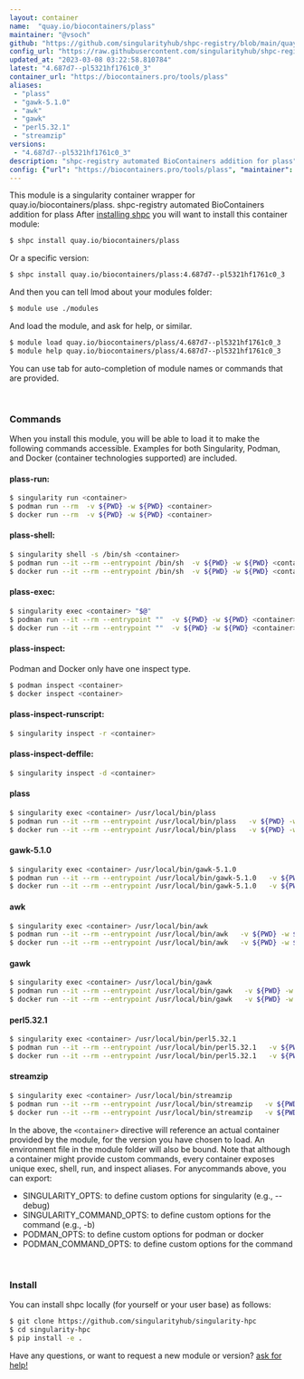 ```yaml
---
layout: container
name:  "quay.io/biocontainers/plass"
maintainer: "@vsoch"
github: "https://github.com/singularityhub/shpc-registry/blob/main/quay.io/biocontainers/plass/container.yaml"
config_url: "https://raw.githubusercontent.com/singularityhub/shpc-registry/main/quay.io/biocontainers/plass/container.yaml"
updated_at: "2023-03-08 03:22:58.810784"
latest: "4.687d7--pl5321hf1761c0_3"
container_url: "https://biocontainers.pro/tools/plass"
aliases:
 - "plass"
 - "gawk-5.1.0"
 - "awk"
 - "gawk"
 - "perl5.32.1"
 - "streamzip"
versions:
 - "4.687d7--pl5321hf1761c0_3"
description: "shpc-registry automated BioContainers addition for plass"
config: {"url": "https://biocontainers.pro/tools/plass", "maintainer": "@vsoch", "description": "shpc-registry automated BioContainers addition for plass", "latest": {"4.687d7--pl5321hf1761c0_3": "sha256:81ff206e4cabdcb4512b9cb5950e9f79ffb8dd038cdfc15d03e2249e80b4f62f"}, "tags": {"4.687d7--pl5321hf1761c0_3": "sha256:81ff206e4cabdcb4512b9cb5950e9f79ffb8dd038cdfc15d03e2249e80b4f62f"}, "docker": "quay.io/biocontainers/plass", "aliases": {"plass": "/usr/local/bin/plass", "gawk-5.1.0": "/usr/local/bin/gawk-5.1.0", "awk": "/usr/local/bin/awk", "gawk": "/usr/local/bin/gawk", "perl5.32.1": "/usr/local/bin/perl5.32.1", "streamzip": "/usr/local/bin/streamzip"}}
---
```


This module is a singularity container wrapper for quay.io/biocontainers/plass.
shpc-registry automated BioContainers addition for plass
After [installing shpc](#install) you will want to install this container module:


```bash
$ shpc install quay.io/biocontainers/plass
```

Or a specific version:

```bash
$ shpc install quay.io/biocontainers/plass:4.687d7--pl5321hf1761c0_3
```

And then you can tell lmod about your modules folder:

```bash
$ module use ./modules
```

And load the module, and ask for help, or similar.

```bash
$ module load quay.io/biocontainers/plass/4.687d7--pl5321hf1761c0_3
$ module help quay.io/biocontainers/plass/4.687d7--pl5321hf1761c0_3
```

You can use tab for auto-completion of module names or commands that are provided.

<br>

### Commands

When you install this module, you will be able to load it to make the following commands accessible.
Examples for both Singularity, Podman, and Docker (container technologies supported) are included.

#### plass-run:

```bash
$ singularity run <container>
$ podman run --rm  -v ${PWD} -w ${PWD} <container>
$ docker run --rm  -v ${PWD} -w ${PWD} <container>
```

#### plass-shell:

```bash
$ singularity shell -s /bin/sh <container>
$ podman run --it --rm --entrypoint /bin/sh  -v ${PWD} -w ${PWD} <container>
$ docker run --it --rm --entrypoint /bin/sh  -v ${PWD} -w ${PWD} <container>
```

#### plass-exec:

```bash
$ singularity exec <container> "$@"
$ podman run --it --rm --entrypoint ""  -v ${PWD} -w ${PWD} <container> "$@"
$ docker run --it --rm --entrypoint ""  -v ${PWD} -w ${PWD} <container> "$@"
```

#### plass-inspect:

Podman and Docker only have one inspect type.

```bash
$ podman inspect <container>
$ docker inspect <container>
```

#### plass-inspect-runscript:

```bash
$ singularity inspect -r <container>
```

#### plass-inspect-deffile:

```bash
$ singularity inspect -d <container>
```


#### plass

```bash
$ singularity exec <container> /usr/local/bin/plass
$ podman run --it --rm --entrypoint /usr/local/bin/plass   -v ${PWD} -w ${PWD} <container> -c " $@"
$ docker run --it --rm --entrypoint /usr/local/bin/plass   -v ${PWD} -w ${PWD} <container> -c " $@"
```


#### gawk-5.1.0

```bash
$ singularity exec <container> /usr/local/bin/gawk-5.1.0
$ podman run --it --rm --entrypoint /usr/local/bin/gawk-5.1.0   -v ${PWD} -w ${PWD} <container> -c " $@"
$ docker run --it --rm --entrypoint /usr/local/bin/gawk-5.1.0   -v ${PWD} -w ${PWD} <container> -c " $@"
```


#### awk

```bash
$ singularity exec <container> /usr/local/bin/awk
$ podman run --it --rm --entrypoint /usr/local/bin/awk   -v ${PWD} -w ${PWD} <container> -c " $@"
$ docker run --it --rm --entrypoint /usr/local/bin/awk   -v ${PWD} -w ${PWD} <container> -c " $@"
```


#### gawk

```bash
$ singularity exec <container> /usr/local/bin/gawk
$ podman run --it --rm --entrypoint /usr/local/bin/gawk   -v ${PWD} -w ${PWD} <container> -c " $@"
$ docker run --it --rm --entrypoint /usr/local/bin/gawk   -v ${PWD} -w ${PWD} <container> -c " $@"
```


#### perl5.32.1

```bash
$ singularity exec <container> /usr/local/bin/perl5.32.1
$ podman run --it --rm --entrypoint /usr/local/bin/perl5.32.1   -v ${PWD} -w ${PWD} <container> -c " $@"
$ docker run --it --rm --entrypoint /usr/local/bin/perl5.32.1   -v ${PWD} -w ${PWD} <container> -c " $@"
```


#### streamzip

```bash
$ singularity exec <container> /usr/local/bin/streamzip
$ podman run --it --rm --entrypoint /usr/local/bin/streamzip   -v ${PWD} -w ${PWD} <container> -c " $@"
$ docker run --it --rm --entrypoint /usr/local/bin/streamzip   -v ${PWD} -w ${PWD} <container> -c " $@"
```



In the above, the `<container>` directive will reference an actual container provided
by the module, for the version you have chosen to load. An environment file in the
module folder will also be bound. Note that although a container
might provide custom commands, every container exposes unique exec, shell, run, and
inspect aliases. For anycommands above, you can export:

 - SINGULARITY_OPTS: to define custom options for singularity (e.g., --debug)
 - SINGULARITY_COMMAND_OPTS: to define custom options for the command (e.g., -b)
 - PODMAN_OPTS: to define custom options for podman or docker
 - PODMAN_COMMAND_OPTS: to define custom options for the command

<br>

### Install

You can install shpc locally (for yourself or your user base) as follows:

```bash
$ git clone https://github.com/singularityhub/singularity-hpc
$ cd singularity-hpc
$ pip install -e .
```

Have any questions, or want to request a new module or version? [ask for help!](https://github.com/singularityhub/singularity-hpc/issues)